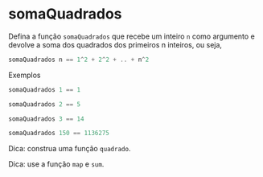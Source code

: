 # somaQuadrados

Defina a função `somaQuadrados` que recebe um inteiro `n` como argumento e devolve a soma dos quadrados dos primeiros n inteiros, ou seja,

```hs
somaQuadrados n == 1^2 + 2^2 + .. + n^2
```

Exemplos

```hs
somaQuadrados 1 == 1

somaQuadrados 2 == 5

somaQuadrados 3 == 14

somaQuadrados 150 == 1136275
```

Dica: construa uma função `quadrado`.

Dica: use a função `map` e `sum`.



